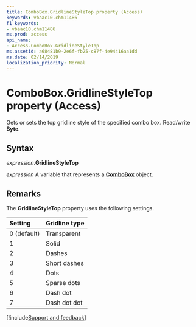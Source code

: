 ```yaml
---
title: ComboBox.GridlineStyleTop property (Access)
keywords: vbaac10.chm11486
f1_keywords:
- vbaac10.chm11486
ms.prod: access
api_name:
- Access.ComboBox.GridlineStyleTop
ms.assetid: a68481b9-2e6f-fb25-c87f-4e94416aa1dd
ms.date: 02/14/2019
localization_priority: Normal
---
```



# ComboBox.GridlineStyleTop property (Access)

Gets or sets the top gridline style of the specified combo box. Read/write **Byte**.


## Syntax

_expression_.**GridlineStyleTop**

_expression_ A variable that represents a **[ComboBox](Access.ComboBox.md)** object.


## Remarks

The **GridlineStyleTop** property uses the following settings.

|Setting|Gridline type|
|:-----|:-----|
|0 (default)|Transparent|
|1|Solid|
|2|Dashes|
|3|Short dashes|
|4|Dots|
|5|Sparse dots|
|6|Dash dot|
|7|Dash dot dot|



[!include[Support and feedback](~/includes/feedback-boilerplate.md)]

